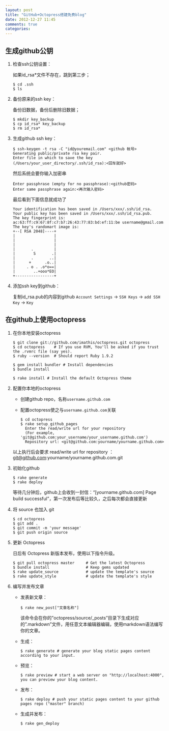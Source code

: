 ```yaml
---                                                                                                        
layout: post
title: "GitHub+Octopress搭建免费blog" 
date: 2012-12-27 11:45
comments: true
categories: 
---
```


## 生成github公钥 ##

1.  检查ssh公钥设置：

    如果id_rsa*文件不存在，跳到第三步；
    
        $ cd .ssh
        $ ls

2.  备份原来的ssh key：

    备份旧数据，备份后删除旧数据；
    
        $ mkdir key_backup
        $ cp id_rsa* key_backup
        $ rm id_rsa*

3.  生成github ssh key：

        $ ssh-keygen -t rsa -C "id@youremail.com" <github 帐号>
        Generating public/private rsa key pair.
        Enter file in which to save the key (/Users/your_user_directory/.ssh/id_rsa):<回车就好>

    然后系统会要你输入加密串

        Enter passphrase (empty for no passphrase):<github密码>
        Enter same passphrase again:<再次输入密码>

    最后看到下面信息就成功了

        Your identification has been saved in /Users/xxx/.ssh/id_rsa.
        Your public key has been saved in /Users/xxx/.ssh/id_rsa.pub.
        The key fingerprint is:
        ac:63:ff:c9:67:8f:c7:b7:26:43:77:83:bd:ef:11:be username@gmail.com
        The key's randomart image is:
        +--[ RSA 2048]----+
        |                 |
        |                 |
        |                 |
        |       .         |
        |        S       .|
        |       .       ..|
        |      +      .o..|
        |     . o . .o*o==|
        |        ..+ooo*EO|
        +-----------------+ 

4.  添加ssh key到github：

    复制id_rsa.pub的内容到github `Account Settings` -> `SSH Keys` -> `add SSH Key` -> `Key`

## 在github上使用octopress ##

1.  在你本地安装octopress
    
        $ git clone git://github.com/imathis/octopress.git octopress
        $ cd octopress    # If you use RVM, You'll be asked if you trust the .rvmrc file (say yes).
        $ ruby --version  # Should report Ruby 1.9.2

        $ gem install bundler # Install dependencies
        $ bundle install

        $ rake install # Install the default Octopress theme

2.  配置你本地的octopress

    - 创建github repo，名称`username.github.com`

    - 配置octopress使之与`username.github.com`关联

          $ cd octopress
          $ rake setup_github_pages
            Enter the read/write url for your repository
            (For example, 'git@github.com:your_username/your_username.github.com')
            Repository url: <git@github.com:yourname/yourname.github.com>

    以上执行后会要求 read/write url for repository ： </br>
    git@github.com:yourname/yourname.github.com.git

3.  初始化github 

        $ rake generate
        $ rake deploy

    等待几分钟后，github上会收到一封信：“[yourname.github.com] Page build successful”，第一次发布后等比较久，之后每次都会直接更新

4.  将 source 也加入 git

        $ cd octopress
        $ git add .
        $ git commit -m 'your message'
        $ git push origin source

5.  更新 Octopress

    日后有 Octopress 新版本发布，使用以下指令升级。

        $ git pull octopress master     # Get the latest Octopress
        $ bundle install                # Keep gems updated
        $ rake update_source            # update the template's source
        $ rake update_style             # update the template's style

6.  编写并发布文章

    - 发表新文章：

          $ rake new_post["文章名称"]

      该命令会在你的”octopress/source/_posts”目录下生成对应的”.markdown”文件，用任意文本编辑器编辑，使用markdown语法编写你的文章。

    - 生成：

          $ rake generate # generate your blog static pages content according to your input. 

    - 预览：
    
          $ rake preview # start a web server on "http://localhost:4000", you can preview your blog content.

    - 发布：

          $ rake deploy # push your static pages content to your github pages repo ("master" branch)

    - 生成并发布：
      
          $ rake gen_deploy
